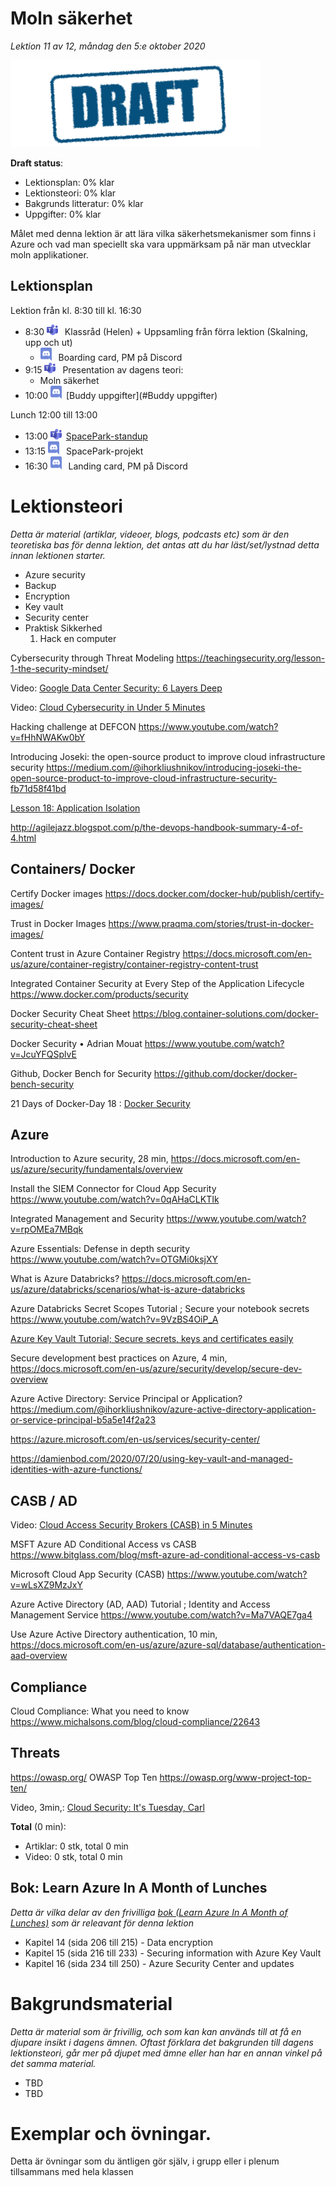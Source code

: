 # Moln säkerhet

*Lektion 11 av 12, måndag den 5:e oktober 2020*

![Draft](/assets/images/draft.png)

**Draft status**:

* Lektionsplan: 0% klar
* Lektionsteori: 0% klar
* Bakgrunds litteratur: 0% klar
* Uppgifter: 0% klar

Målet med denna lektion är att lära vilka säkerhetsmekanismer som finns i Azure och vad man speciellt ska vara uppmärksam på när man utvecklar moln applikationer.

## Lektionsplan
Lektion från kl. 8:30 till kl. 16:30

* 8:30 <img style="margin-right:0.5em;" src="assets/images/teams18.png"  alt="Teams"/> Klassråd (Helen) + Uppsamling från förra lektion (Skalning, upp och ut)
  * <img style="margin-right:0.5em;" src="assets/images/discord18.png" alt="Discord"/> Boarding card, PM på Discord
* 9:15 <img style="margin-right:0.5em;" src="assets/images/teams18.png"  alt="Teams"/> Presentation av dagens teori: 
  * Moln säkerhet
* 10:00 <img style="margin-right:0.5em;" src="assets/images/discord18.png" alt="Discord"/>[Buddy uppgifter](#Buddy uppgifter)

Lunch 12:00 till 13:00

* 13:00 <img style="margin-right:0.5em;" src="assets/images/teams18.png" alt="Teams"/>[SpacePark-standup](project_standup.md)
* 13:15 <img style="margin-right:0.5em;" src="assets/images/discord18.png" alt="Discord"/> SpacePark-projekt
* 16:30 <img style="margin-right:0.5em;" src="assets/images/discord18.png" alt="Discord"/> Landing card, PM på Discord

# Lektionsteori
*Detta är material (artiklar, videoer, blogs, podcasts etc) som är den teoretiska bas för denna lektion, det antas att du har läst/set/lystnad detta innan lektionen starter.*

* Azure security
* Backup
* Encryption
* Key vault
* Security center
* Praktisk Sikkerhed
  1. Hack en computer



Cybersecurity through Threat Modeling https://teachingsecurity.org/lesson-1-the-security-mindset/


Video: [Google Data Center Security: 6 Layers Deep](https://www.youtube.com/watch?v=kd33UVZhnAA)

Video: [Cloud Cybersecurity in Under 5 Minutes](https://www.youtube.com/watch?v=k2684fuzHLs)

Hacking challenge at DEFCON https://www.youtube.com/watch?v=fHhNWAKw0bY

Introducing Joseki: the open-source product to improve cloud infrastructure security https://medium.com/@ihorkliushnikov/introducing-joseki-the-open-source-product-to-improve-cloud-infrastructure-security-fb71d58f41bd

[Lesson 18: Application Isolation](https://devopsbootcamp.osuosl.org/application-isolation.html) 

http://agilejazz.blogspot.com/p/the-devops-handbook-summary-4-of-4.html

## Containers/ Docker

Certify Docker images https://docs.docker.com/docker-hub/publish/certify-images/

Trust in Docker Images https://www.praqma.com/stories/trust-in-docker-images/

Content trust in Azure Container Registry https://docs.microsoft.com/en-us/azure/container-registry/container-registry-content-trust

Integrated Container Security at Every Step of the Application Lifecycle https://www.docker.com/products/security

Docker Security Cheat Sheet https://blog.container-solutions.com/docker-security-cheat-sheet

Docker Security • Adrian Mouat https://www.youtube.com/watch?v=JcuYFQSplvE

Github, Docker Bench for Security https://github.com/docker/docker-bench-security

21 Days of Docker-Day 18 : [Docker Security](http://100daysofdevops.com/21-days-of-docker-day-18-docker-security/)

## Azure

Introduction to Azure security, 28 min, https://docs.microsoft.com/en-us/azure/security/fundamentals/overview

Install the SIEM Connector for Cloud App Security https://www.youtube.com/watch?v=0qAHaCLKTIk

Integrated Management and Security https://www.youtube.com/watch?v=rpOMEa7MBqk

Azure Essentials: Defense in depth security https://www.youtube.com/watch?v=OTGMi0ksjXY

What is Azure Databricks? https://docs.microsoft.com/en-us/azure/databricks/scenarios/what-is-azure-databricks

Azure Databricks Secret Scopes Tutorial  ; Secure your notebook secrets https://www.youtube.com/watch?v=9VzBS4OiP_A

[Azure Key Vault Tutorial; Secure secrets, keys and certificates easily](https://www.youtube.com/watch?v=PgujSug1ZbI)

Secure development best practices on Azure, 4 min, https://docs.microsoft.com/en-us/azure/security/develop/secure-dev-overview

Azure Active Directory: Service Principal or Application? https://medium.com/@ihorkliushnikov/azure-active-directory-application-or-service-principal-b5a5e14f2a23

https://azure.microsoft.com/en-us/services/security-center/

https://damienbod.com/2020/07/20/using-key-vault-and-managed-identities-with-azure-functions/

## CASB / AD

Video: [Cloud Access Security Brokers (CASB) in 5 Minutes](https://www.youtube.com/watch?v=qhAC--N6b8w)

MSFT Azure AD Conditional Access vs CASB https://www.bitglass.com/blog/msft-azure-ad-conditional-access-vs-casb

Microsoft Cloud App Security (CASB) https://www.youtube.com/watch?v=wLsXZ9MzJxY

Azure Active Directory (AD, AAD) Tutorial ; Identity and Access Management Service https://www.youtube.com/watch?v=Ma7VAQE7ga4

Use Azure Active Directory authentication, 10 min,  https://docs.microsoft.com/en-us/azure/azure-sql/database/authentication-aad-overview

## Compliance

Cloud Compliance: What you need to know https://www.michalsons.com/blog/cloud-compliance/22643

## Threats

https://owasp.org/
OWASP Top Ten https://owasp.org/www-project-top-ten/

Video, 3min,: [Cloud Security: It's Tuesday, Carl](https://www.youtube.com/watch?v=NI-plwor2Xw)

**Total** (0 min):

- Artiklar: 0 stk, total 0 min
- Video: 0 stk, total 0 min

## Bok: Learn Azure In A Month of Lunches

*Detta är vilka delar av den frivilliga [bok (Learn Azure In A Month of Lunches)](info_learningmaterial.md) som är releavant för denna lektion*

* Kapitel 14 (sida 206 till 215) - Data encryption
* Kapitel 15 (sida 216 till 233) - Securing information with Azure Key Vault
* Kapitel 16 (sida 234 till 250) - Azure Security Center and updates

# Bakgrundsmaterial

*Detta är material som är frivillig, och som kan kan används till at få en djupare insikt i dagens ämnen. Oftast förklara det bakgrunden till dagens lektionsteori, går mer på djupet med ämne eller han har en annan vinkel på det samma material.*

* TBD
* TBD

# Exemplar och övningar. 

Detta är övningar som du äntligen gör själv, i grupp eller i plenum tillsammans med hela klassen
